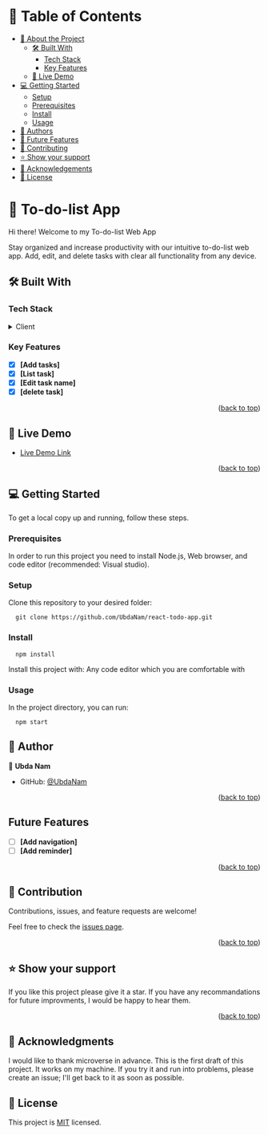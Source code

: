 <a name="readme-top"></a>

<!-- TABLE OF CONTENTS -->

# 📗 Table of Contents

- [📖 About the Project](#about-project)
  - [🛠 Built With](#built-with)
    - [Tech Stack](#tech-stack)
    - [Key Features](#key-features)
  - [🚀 Live Demo](#live-demo)
- [💻 Getting Started](#getting-started)
  - [Setup](#setup)
  - [Prerequisites](#prerequisites)
  - [Install](#install)
  - [Usage](#usage)
- [👥 Authors](#authors)
- [🔭 Future Features](#future-features)
- [🤝 Contributing](#contributing)
- [⭐️ Show your support](#support)
- [🙏 Acknowledgements](#acknowledgements)
- [📝 License](#license)

<!-- PROJECT DESCRIPTION -->

# 📖 To-do-list App <a name="about-project">

Hi there! Welcome to my To-do-list Web App</a>

Stay organized and increase productivity with our intuitive to-do-list web app. Add, edit, and delete tasks with clear all functionality from any device.

## 🛠 Built With <a name="built-with"></a>

### Tech Stack <a name="tech-stack"></a>

<details>
  <summary>Client</summary>
  <ul>
    <li><a href="https://reactjs.org/">React.js</a></li>
  </ul>
</details>

### Key Features <a name="key-features"></a>

- [x] **[Add tasks]**
- [x] **[List task]**
- [x] **[Edit task name]**
- [x] **[delete task]**

<p align="right">(<a href="#readme-top">back to top</a>)</p>

## 🚀 Live Demo <a name="live-demo"></a>

- [Live Demo Link](https://to-do-app-hddr.onrender.com)

<p align="right">(<a href="#readme-top">back to top</a>)</p>

<!-- GETTING STARTED -->

## 💻 Getting Started <a name="getting-started"></a>

To get a local copy up and running, follow these steps.

### Prerequisites

In order to run this project you need to install Node.js, Web browser, and code editor (recommended: Visual studio).

### Setup

Clone this repository to your desired folder:

```snippet
  git clone https://github.com/UbdaNam/react-todo-app.git
```

### Install

```snippet
  npm install
```

Install this project with: Any code editor which you are comfortable with

### Usage

In the project directory, you can run:

```snippet
  npm start
```

<!-- AUTHORS -->

## 👥 Author <a name="authors"></a>

👤 **Ubda Nam**

- GitHub: [@UbdaNam](https://github.com/UbdaNam)

<p align="right">(<a href="#readme-top">back to top</a>)</p>

<!-- FUTURE FEATURES -->

## Future Features <a name="future-features"></a>

- [ ] **[Add navigation]**
- [ ] **[Add reminder]**

<p align="right">(<a href="#readme-top">back to top</a>)</p>

<!-- CONTRIBUTING -->

## 🤝 Contribution <a name="contributing"></a>

Contributions, issues, and feature requests are welcome!

Feel free to check the [issues page](https://github.com/UbdaNam/react-todo-app/issues).

<p align="right">(<a href="#readme-top">back to top</a>)</p>

<!-- SUPPORT -->

## ⭐ Show your support <a name="support"></a>

If you like this project please give it a star. If you have any recommandations for future improvments, I would be happy to hear them.

<p align="right">(<a href="#readme-top">back to top</a>)</p>

<!-- ACKNOWLEDGEMENTS -->

## 🙏 Acknowledgments <a name="acknowledgements"></a>

I would like to thank microverse in advance. This is the first draft of this project. It works on my machine. If you try it and run into problems, please create an issue; I'll get back to it as soon as possible.

## 📝 License <a name="license"></a>

This project is [MIT](./LICENSE) licensed.

